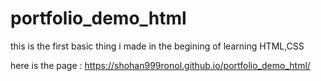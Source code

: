 # portfolio_demo_html
this is the first basic thing i made in the begining of learning  HTML,CSS

here is the page : https://shohan999ronol.github.io/portfolio_demo_html/
